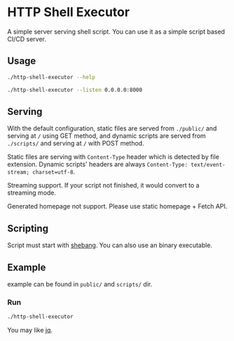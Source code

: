 # HTTP Shell Executor

A simple server serving shell script. You can use it as a simple script based CI/CD server.

## Usage

```bash
./http-shell-executor --help
```

```bash
./http-shell-executor --listen 0.0.0.0:8000
```

## Serving

With the default configuration, static files are served from `./public/` and serving at `/` using GET method, and dynamic scripts are served from `./scripts/` and serving at `/` with POST method.

Static files are serving with `Content-Type` header which is detected by file extension. Dynamic scripts' headers are always `Content-Type: text/event-stream; charset=utf-8`.

Streaming support. If your script not finished, it would convert to a streaming mode.

Generated homepage not support. Please use static homepage + Fetch API.

## Scripting

Script must start with [shebang](https://en.wikipedia.org/wiki/Shebang_(Unix)). You can also use an binary executable.

## Example

example can be found in `public/` and `scripts/` dir.

### Run

```bash
./http-shell-executor
```

You may like [jq](https://github.com/stedolan/jq).
